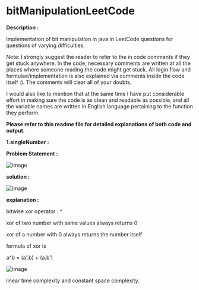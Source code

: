 # bitManipulationLeetCode

**Description :**

Implementation of bit manipulation in java in LeetCode questions for questions of varying difficulties.

Note: I strongly suggest the reader to refer to the in code comments if they get stuck anywhere. In the code, necessary comments are written at all the places where someone reading the code might get stuck. All login flow and formulae/implementation is also explained via comments inside the code itself :). The comments will clear all of your doubts.

I would also like to mention that at the same time I have put considerable effort in making sure the code is as clean and readable as possible, and all the variable names are written in English language pertaining to the function they perform.

**Please refer to this readme file for detailed explanations of both code and output.**

**1.singleNumber :**

**Problem Statement :**

![image](https://github.com/raghav20232023/bitManipulationLeetCode/assets/153320363/36ab664e-c5d8-41d3-8bd6-4a4d8bd9b6c2)

**solution :**

![image](https://github.com/raghav20232023/bitManipulationLeetCode/assets/153320363/f045e04c-77c5-444e-9bfa-74428dcff8cd)

**explanation :**

bitwise xor operator : ^

xor of two number with same values always returns 0

xor of a number with 0 always returns the number itself

formula of xor is 

a^b = (a'.b) + (a.b')

![image](https://github.com/raghav20232023/bitManipulationLeetCode/assets/153320363/62d77579-6a49-4de7-9983-fa52d7f8d2df)

linear time complexity and constant space complexity.










